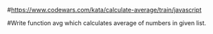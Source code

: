 #https://www.codewars.com/kata/calculate-average/train/javascript

#Write function avg which calculates average of numbers in given list.